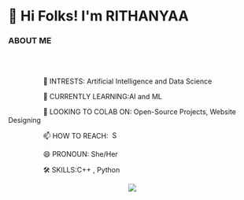 # 👋 Hi Folks! I'm RITHANYAA
<h3>ABOUT ME</h3>
<br></br>

  <p>&nbsp;&nbsp;&nbsp;&nbsp;&nbsp;&nbsp;&nbsp;&nbsp;&nbsp;&nbsp;&nbsp;&nbsp;&nbsp;&nbsp;&nbsp;&nbsp;&nbsp;&nbsp;👀 INTRESTS: Artificial Intelligence and Data Science </p>
  <p>&nbsp;&nbsp;&nbsp;&nbsp;&nbsp;&nbsp;&nbsp;&nbsp;&nbsp;&nbsp;&nbsp;&nbsp;&nbsp;&nbsp;&nbsp;&nbsp;&nbsp;&nbsp;🌱 CURRENTLY LEARNING:AI and ML</p>
  <p>&nbsp;&nbsp;&nbsp;&nbsp;&nbsp;&nbsp;&nbsp;&nbsp;&nbsp;&nbsp;&nbsp;&nbsp;&nbsp;&nbsp;&nbsp;&nbsp;&nbsp;&nbsp;💞 LOOKING TO COLAB ON: Open-Source Projects, Website Designing</p>
  <p>&nbsp;&nbsp;&nbsp;&nbsp;&nbsp;&nbsp;&nbsp;&nbsp;&nbsp;&nbsp;&nbsp;&nbsp;&nbsp;&nbsp;&nbsp;&nbsp;&nbsp;&nbsp;📫 HOW TO REACH:&nbsp; <a href="https://github.com/rithanyaa10"> <img  src="https://static-00.iconduck.com/assets.00/github-icon-1024x994-4h5sdmko.png" width="15" height="15" alt="Scaled Image"> </a> </p>
  <p>&nbsp;&nbsp;&nbsp;&nbsp;&nbsp;&nbsp;&nbsp;&nbsp;&nbsp;&nbsp;&nbsp;&nbsp;&nbsp;&nbsp;&nbsp;&nbsp;&nbsp;&nbsp;😄 PRONOUN: She/Her</p>
  <p>&nbsp;&nbsp;&nbsp;&nbsp;&nbsp;&nbsp;&nbsp;&nbsp;&nbsp;&nbsp;&nbsp;&nbsp;&nbsp;&nbsp;&nbsp;&nbsp;&nbsp;&nbsp;🛠 SKILLS:C++ , Python</p>
<div align="center"> 
<img src="https://media4.giphy.com/media/xTiTnxpQ3ghPiB2Hp6/giphy.gif?cid=6c09b952vtgx3gki5drb9y9u1sox6b2g6fyt56v94v0v6kcc&ep=v1_internal_gif_by_id&rid=giphy.gif&ct=g" >
</div>
